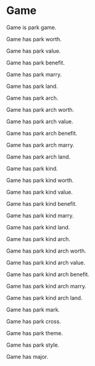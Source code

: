 # Game

Game is park game.

Game has park worth.

Game has park value.

Game has park benefit.

Game has park marry.

Game has park land.

Game has park arch.

Game has park arch worth.

Game has park arch value.

Game has park arch benefit.

Game has park arch marry.

Game has park arch land.

Game has park kind.

Game has park kind worth.

Game has park kind value.

Game has park kind benefit.

Game has park kind marry.

Game has park kind land.

Game has park kind arch.

Game has park kind arch worth.

Game has park kind arch value.

Game has park kind arch benefit.

Game has park kind arch marry.

Game has park kind arch land.

Game has park mark.

Game has park cross.

Game has park theme.

Game has park style.

Game has major.
